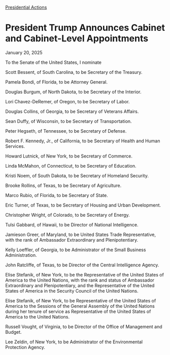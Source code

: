 
[Presidential Actions](https://www.whitehouse.gov/presidential-actions/) 

President Trump Announces Cabinet and Cabinet-Level Appointments
================================================================

January 20, 2025 



To the Senate of the United States, I nominate

Scott Bessent, of South Carolina, to be Secretary of the Treasury.

Pamela Bondi, of Florida, to be Attorney General.

Douglas Burgum, of North Dakota, to be Secretary of the Interior.

Lori Chavez-DeRemer, of Oregon, to be Secretary of Labor.

Douglas Collins, of Georgia, to be Secretary of Veterans Affairs.

Sean Duffy, of Wisconsin, to be Secretary of Transportation.

Peter Hegseth, of Tennessee, to be Secretary of Defense.

Robert F. Kennedy, Jr., of California, to be Secretary of Health and Human Services.

Howard Lutnick, of New York, to be Secretary of Commerce.

Linda McMahon, of Connecticut, to be Secretary of Education.

Kristi Noem, of South Dakota, to be Secretary of Homeland Security.

Brooke Rollins, of Texas, to be Secretary of Agriculture.

Marco Rubio, of Florida, to be Secretary of State.

Eric Turner, of Texas, to be Secretary of Housing and Urban Development.

Christopher Wright, of Colorado, to be Secretary of Energy.

Tulsi Gabbard, of Hawaii, to be Director of National Intelligence.

Jamieson Greer, of Maryland, to be United States Trade Representative, with the rank of Ambassador Extraordinary and Plenipotentiary.

Kelly Loeffler, of Georgia, to be Administrator of the Small Business Administration.

John Ratcliffe, of Texas, to be Director of the Central Intelligence Agency.

Elise Stefanik, of New York, to be the Representative of the United States of America to the United Nations, with the rank and status of Ambassador Extraordinary and Plenipotentiary, and the Representative of the United States of America in the Security Council of the United Nations.

Elise Stefanik, of New York, to be Representative of the United States of America to the Sessions of the General Assembly of the United Nations during her tenure of service as Representative of the United States of America to the United Nations.

Russell Vought, of Virginia, to be Director of the Office of Management and Budget.

Lee Zeldin, of New York, to be Administrator of the Environmental Protection Agency.



